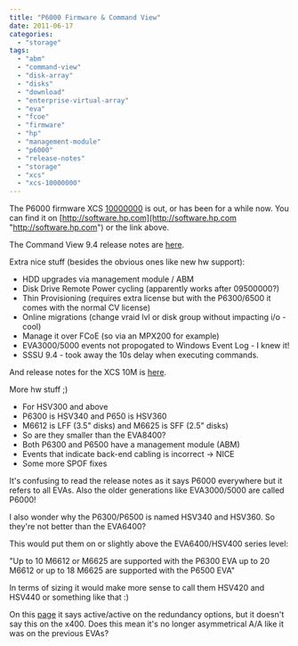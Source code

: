 ```yaml
---
title: "P6000 Firmware & Command View"
date: 2011-06-17
categories: 
  - "storage"
tags: 
  - "abm"
  - "command-view"
  - "disk-array"
  - "disks"
  - "download"
  - "enterprise-virtual-array"
  - "eva"
  - "fcoe"
  - "firmware"
  - "hp"
  - "management-module"
  - "p6000"
  - "release-notes"
  - "storage"
  - "xcs"
  - "xcs-10000000"
---
```


The P6000 firmware XCS [10000000](https://h20392.www2.hp.com/portal/swdepot/displayProductInfo.do?productNumber=T4256-63141 "on hp.com") is out, or has been for a while now. You can find it on [http://software.hp.com](http://software.hp.com "http://software.hp.com") or the link above.

The Command View 9.4 release notes are [here](http://h20000.www2.hp.com/bizsupport/TechSupport/DocumentIndex.jsp?contentType=SupportManual&lang=en&cc=us&docIndexId=64179&taskId=101&prodTypeId=18964&prodSeriesId=471497 "cv 9.4 release notes").

Extra nice stuff (besides the obvious ones like new hw support):

- HDD upgrades via management module / ABM
- Disk Drive Remote Power cycling (apparently works after 09500000?)
- Thin Provisioning (requires extra license but with the P6300/6500 it comes with the normal CV license)
- Online migrations (change vraid lvl or disk group without impacting i/o - cool)
- Manage it over FCoE (so via an MPX200 for example)
- EVA3000/5000 events not propogated to Windows Event Log - I knew it!
- SSSU 9.4 - took away the 10s delay when executing commands.

And release notes for the XCS 10M is [here](http://h20000.www2.hp.com/bizsupport/TechSupport/DocumentIndex.jsp?contentType=SupportManual&lang=en&cc=us&docIndexId=64179&taskId=101&prodTypeId=12169&prodSeriesId=5062117 "hp.com").

More hw stuff ;)

- For HSV300 and above
- P6300 is HSV340 and P650 is HSV360
- M6612 is LFF (3.5" disks) and M6625 is SFF (2.5" disks)
- So are they smaller than the EVA8400?
- Both P6300 and P6500 have a management module (ABM)
- Events that indicate back-end cabling is incorrect -> NICE
- Some more SPOF fixes

It's confusing to read the release notes as it says P6000 everywhere but it refers to all EVAs. Also the older generations like EVA3000/5000 are called P6000!

I also wonder why the P6300/P6500 is named HSV340 and HSV360. So they're not better than the EVA6400?

This would put them on or slightly above the EVA6400/HSV400 series level:

"Up to 10 M6612 or M6625 are supported with the P6300 EVA up to 20 M6612 or up to 18 M6625 are supported with the P6500 EVA"

In terms of sizing it would make more sense to call them HSV420 and HSV440 or something like that :)

On this [page](http://h10010.www1.hp.com/wwpc/us/en/sm/WF04a/12169-304616-304648-304648-304648.html "comparison") it says active/active on the redundancy options, but it doesn't say this on the x400. Does this mean it's no longer asymmetrical A/A like it was on the previous EVAs?
